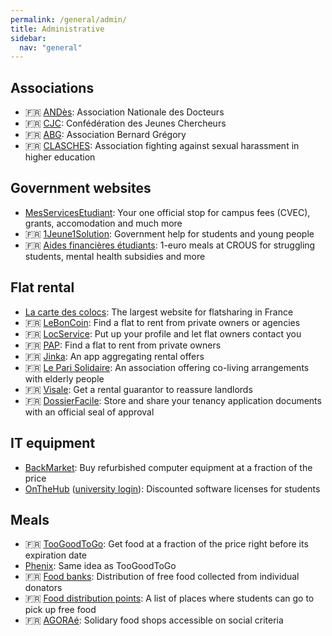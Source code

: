 ```yaml
---
permalink: /general/admin/
title: Administrative
sidebar:
  nav: "general"
---
```


## Associations

- 🇫🇷 [ANDès](https://andes.asso.fr/): Association Nationale des Docteurs
- 🇫🇷 [CJC](https://cjc.jeunes-chercheurs.org/): Confédération des Jeunes Chercheurs
- 🇫🇷 [ABG](https://www.abg.asso.fr/fr/): Association Bernard Grégory
- 🇫🇷 [CLASCHES](https://clasches.fr/): Association fighting against sexual harassment in higher education

## Government websites

- [MesServicesEtudiant](https://www.messervices.etudiant.gouv.fr/): Your one official stop for campus fees (CVEC), grants, accomodation and much more
- 🇫🇷 [1Jeune1Solution](https://www.1jeune1solution.gouv.fr/mes-aides): Government help for students and young people
- 🇫🇷 [Aides financières étudiants](https://www.service-public.fr/particuliers/actualites/A14614): 1-euro meals at CROUS for struggling students, mental health subsidies and more

## Flat rental

- [La carte des colocs](https://www.lacartedescolocs.fr/): The largest website for flatsharing in France
- 🇫🇷 [LeBonCoin](https://www.leboncoin.fr/): Find a flat to rent from private owners or agencies
- 🇫🇷 [LocService](https://www.locservice.fr/): Put up your profile and let flat owners contact you
- 🇫🇷 [PAP](https://www.pap.fr/): Find a flat to rent from private owners
- 🇫🇷 [Jinka](https://www.jinka.fr/): An app aggregating rental offers
- 🇫🇷 [Le Pari Solidaire](https://www.leparisolidaire.fr/): An association offering co-living arrangements with elderly people
- 🇫🇷 [Visale](https://www.visale.fr/): Get a rental guarantor to reassure landlords
- 🇫🇷 [DossierFacile](https://www.dossierfacile.fr/): Store and share your tenancy application documents with an official seal of approval

## IT equipment

- [BackMarket](https://www.backmarket.fr/): Buy refurbished computer equipment at a fraction of the price
- [OnTheHub](https://onthehub.com/) ([university login](https://groupelogiciel.onthehub.com/)): Discounted software licenses for students

## Meals

- 🇫🇷 [TooGoodToGo](https://toogoodtogo.fr/fr): Get food at a fraction of the price right before its expiration date
- [Phenix](https://wearephenix.com/en/application-anti-gaspi/): Same idea as TooGoodToGo
- 🇫🇷 [Food banks](https://www.banquealimentaire.org/): Distribution of free food collected from individual donators
- 🇫🇷 [Food distribution points](https://www.francetvinfo.fr/sante/maladie/coronavirus/generation2021-precarite-etudiante-consultez-la-liste-des-points-de-distribution-alimentaire-dans-notre-carte_4326113.html): A list of places where students can go to pick up free food
- 🇫🇷 [AGORAé](https://www.fage.org/innovation-sociale/solidarite-etudiante/agorae-fage/): Solidary food shops accessible on social criteria